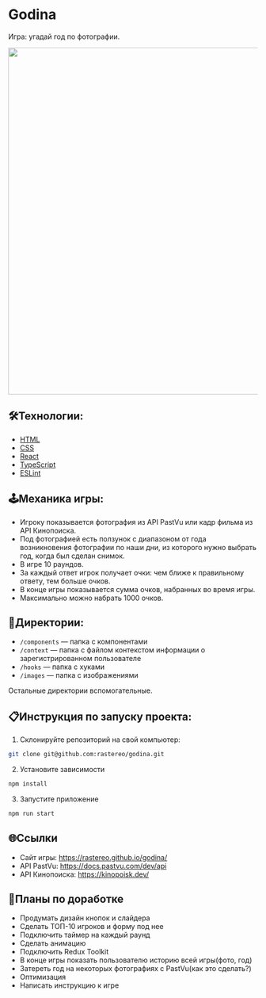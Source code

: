 # Godina

Игра: угадай год по фотографии.

<p align="center"><a href="https://rastereo.github.io/godina/" target="_blank"><img src="https://i.ibb.co/8NwTqf9/2023-10-11-174447.png" width="700px"></a></p>

## 🛠️Технологии:

+ [HTML](https://html.spec.whatwg.org)
+ [CSS](https://www.w3.org/Style/CSS)
+ [React](https://react.dev/)
+ [TypeScript](https://www.typescriptlang.org/)
+ [ESLint](https://eslint.org/)

## 🕹️Механика игры:

+ Игроку показывается фотография из API PastVu или кадр фильма из API
Кинопоиска.
+ Под фотографией есть ползунок с диапазоном от года возникновения
фотографии по наши дни, из которого нужно выбрать год, когда был сделан
снимок.
+ В игре 10 раундов.
+ За каждый ответ игрок получает очки: чем ближе к правильному ответу, тем
больше очков.
+ В конце игры показывается сумма очков, набранных во время игры.
+ Максимально можно набрать 1000 очков.

## 📂Директории:

+ `/components` — папка с компонентами
+ `/context` — папка с файлом контекстом информации о зарегистрированном пользователе
+ `/hooks` — папка с хуками
+ `/images` — папка c изображениями

Остальные директории вспомогательные.

## 📋Инструкция по запуску проекта:

1. Склонируйте репозиторий на свой компьютер:
```bash
git clone git@github.com:rastereo/godina.git
```
2. Установите зависимости
```bash
npm install
```
3. Запустите приложение
```bash
npm run start
```

## 🌐Ссылки

+ Сайт игры: https://rastereo.github.io/godina/
+ API PastVu: https://docs.pastvu.com/dev/api
+ API Кинопоиска: https://kinopoisk.dev/

## 🔨Планы по доработке

+ Продумать дизайн кнопок и слайдера
+ Сделать ТОП-10 игроков и форму под нее
+ Подключить таймер на каждый раунд
+ Сделать анимацию
+ Подключить Redux Toolkit
+ В конце игры показать пользователю историю всей игры(фото, год)
+ Затереть год на некоторых фотографиях с PastVu(как это сделать?)
+ Оптимизация
+ Написать инструкцию к игре
